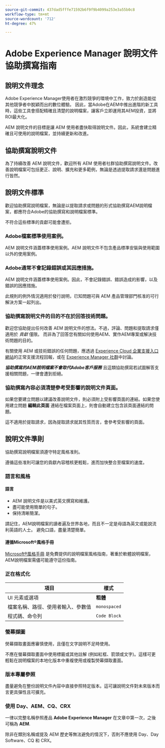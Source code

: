 ```yaml
---
source-git-commit: 437dad5fffe71592b6f9f9b4099a253e3a55b0c8
workflow-type: tm+mt
source-wordcount: '712'
ht-degree: 47%

---
```

# Adobe Experience Manager 說明文件協助撰寫指南

## 說明文件理念

Adobe Experience Manager使用者在激烈競爭的環境中工作，致力於創造能從其他競爭者中脫穎而出的數位體驗。 因此，當Adobe在AEM中推出進階的新工具時，這些工具會搭配精確且清楚的說明檔案，讓客戶立即運用其AEM投資，並將ROI最大化。

AEM 說明文件的目標是讓 AEM 使用者盡快取得說明文件。因此，系統會建立精確且可使用的說明檔案，並持續更新和改進。

## 協助撰寫說明文件

為了持續改善 AEM 說明文件，歡迎所有 AEM 使用者社群協助撰寫說明文件。改善說明檔案可包括更正、說明、擴充和更多範例，無論是透過提取請求還是問題進行皆然。

## 說明文件標準

歡迎協助撰寫說明檔案，無論是以提取請求或問題的形式協助撰寫AEM說明檔案，都應符合Adobe的協助撰寫和說明檔案標準。

不符合這些標準的貢獻可能會遭拒。

### Adobe檔案標準使用案例。

AEM 說明文件涵蓋標準使用案例。AEM 說明文件不包含產品標準安裝與使用範圍以外的使用案例。

### Adobe通常不會記錄錯誤或其因應措施。

AEM 說明文件涵蓋標準使用案例。因此，不會記錄錯誤、錯誤造成的影響，以及錯誤的因應措施。

此規則的例外情況適用於發行說明，已知問題可與 AEM 產品管理部門核准的可行解決方案一起列出。

### 協助撰寫說明文件的目的不在於回答技術問題。

歡迎您協助提出任何改善 AEM 說明文件的想法。不過，評論、問題和提取請求僅適用於 *貢獻* 僅限。 而非為了回答您有關如何使用AEM、實作AEM專案或解決技術問題的目的。

有關使用 AEM 或技術錯誤的任何問題，應透過 [Experience Cloud 企業支援入口網站](https://experienceleague.adobe.com/?support-solution=General#support)的正常支援流程回報，或在 [Experience Manager 社群](https://experienceleaguecommunities.adobe.com/t5/adobe-experience-manager/ct-p/adobe-experience-manager-community)中討論。

***協助撰寫的AEM說明檔案不會取代Adobe客戶服務*** 且這類協助撰寫若試圖解答支援相關問題，一律會遭到拒絕。

### 協助撰寫內容必須清楚參考受影響的說明文件頁面。

如果您要建立問題以建議改善說明文件，則必須附上受影響頁面的連結。如果您使用建立問題 **編輯此頁面** 連結在檔案頁面上，則會自動建立包含該頁面連結的問題。

這不適用於提取請求，因為提取請求就其性質而言，會參考受影響的頁面。

## 說明文件準則

協助撰寫說明檔案須遵守特定風格准則。

遵循這些准則可讓您的貢獻內容稽核更輕鬆，進而加快整合至檔案的速度。

### 語言和風格

#### 語言

* AEM 說明文件是以美式英文撰寫和維護。
* 盡可能使用簡單的句子。
* 保持清晰簡潔。

請記住，AEM說明檔案的讀者遍及世界各地，而且不一定是母語為英文或能說流利英語的人士。 避免口語，盡量清楚簡單。

#### 遵循Microsoft®風格手冊

[Microsoft®風格手冊](https://learn.microsoft.com/en-us/style-guide/welcome/) 是免費提供的說明檔案風格指南，著重於軟體說明檔案，AEM說明檔案需儘可能遵守這份指南。

### 正在格式化

| 項目 | 樣式 |
|---|---|
| UI 元素或選項 | **粗體** |
| 檔案名稱、路徑、使用者輸入、參數值 | `monospaced` |
| 程式碼、命令列 | ```Code Block``` |

### 螢幕擷圖

熒幕擷取畫面應審慎使用，且僅在文字說明不足時使用。

不應在螢幕擷取畫面中使用標籤或其他註解 (例如紅框、箭頭或文字)。這樣可更輕鬆在說明檔案的本地化版本中重複使用或複製熒幕擷取畫面。

### 版本專屬參照

盡量避免在整份說明文件內容中直接參照特定版本。這可讓說明文件對未來版本而言更具彈性且可擴充。

### 使用 Day、AEM、CQ、CRX

一律以完整名稱參照產品 **Adobe Experience Manager** 在文章中第一次，之後可稱為 **AEM**.

除非在類別名稱或提及 AEM 歷史等無法避免的情況下，否則不應使用 Day、Day Software、CQ 和 CRX。